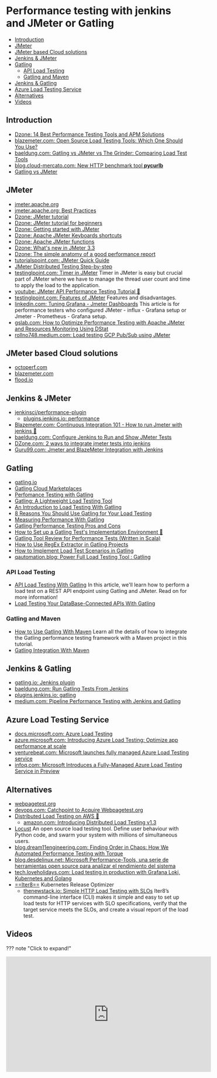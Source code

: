 # Performance testing with jenkins and JMeter or Gatling
- [Introduction](#introduction)
- [JMeter](#jmeter)
- [JMeter based Cloud solutions](#jmeter-based-cloud-solutions)
- [Jenkins & JMeter](#jenkins--jmeter)
- [Gatling](#gatling)
	- [API Load Testing](#api-load-testing)
	- [Gatling and Maven](#gatling-and-maven)
- [Jenkins & Gatling](#jenkins--gatling)
- [Azure Load Testing Service](#azure-load-testing-service)
- [Alternatives](#alternatives)
- [Videos](#videos)

## Introduction
* [Dzone: 14 Best Performance Testing Tools and APM Solutions](https://dzone.com/articles/14-best-performance-testing-tools-and-apm-solution)
* [blazemeter.com: Open Source Load Testing Tools: Which One Should You Use?](https://www.blazemeter.com/blog/open-source-load-testing-tools-which-one-should-you-use)
* [baeldung.com: Gatling vs JMeter vs The Grinder: Comparing Load Test Tools](https://www.baeldung.com/gatling-jmeter-grinder-comparison)
* [blog.cloud-mercato.com: New HTTP benchmark tool **pycurlb**](https://blog.cloud-mercato.com/new-http-benchmark-tool-pycurlb/)
* [Gatling vs JMeter](https://dzone.com/articles/gatling-vs-jmeter)

## JMeter
* [jmeter.apache.org](https://jmeter.apache.org/)
* [jmeter.apache.org: Best Practices](https://jmeter.apache.org/usermanual/best-practices.html)
* [Dzone: JMeter tutorial](https://dzone.com/articles/jmeter-tutorial-1)
* [Dzone: JMeter tutorial for beginners](https://dzone.com/articles/jmeter-tutorial-for-beginners-jmeter-load-testing)
* [Dzone: Getting started with JMeter](https://dzone.com/articles/getting-started-with-jmeter-a-basic-tutorial)
* [Dzone: Apache JMeter Keyboards shortcuts](https://dzone.com/articles/apache-jmeter-keyboard-shortcuts)
* [Dzone: Apache JMeter functions](https://dzone.com/articles/apache-jmeter-functions-an-introduction)
* [Dzone: What's new in JMeter 3.3](https://dzone.com/articles/whats-new-in-jmeter-33)
* [Dzone: The simple anatomy of a good performance report](https://dzone.com/articles/the-simple-anatomy-of-a-good-performance-report)
* [tutorialspoint.com: JMeter Quick Guide](https://www.tutorialspoint.com/jmeter/pdf/jmeter_quick_guide.pdf)
* [JMeter Distributed Testing Step-by-step](https://venkatmatta.files.wordpress.com/2016/03/jmeter_distributed_testing_step_by_step.pdf)
* [testinglpoint.com: Timer in JMeter](https://www.testinglpoint.com/timer/) Timer in JMeter is easy but crucial part of JMeter where we have to manage the thread user count and time to apply the load to the application.
* [youtube: JMeter API Performance Testing Tutorial 🌟](https://www.youtube.com/watch?v=8r5LYzUIepo)
* [testinglpoint.com: Features of JMeter](https://www.testinglpoint.com/features-of-jmeter/) Features and disadvantages.
* [linkedin.com: Tuning Grafana - Jmeter Dashboards](https://www.linkedin.com/pulse/tuning-grafana-jmeter-dashboards-ezhil-arasu/) This article is for performance testers who configured JMeter - influx - Grafana setup or Jmeter - Prometheus - Grafana setup.
* [gslab.com: How to Optimize Performance Testing with Apache JMeter and Resources Monitoring Using DStat](https://www.gslab.com/blogs/performance-testing-with-Apache-JMeter)
* [rollno748.medium.com: Load testing GCP Pub/Sub using JMeter](https://rollno748.medium.com/load-testing-gcp-pub-sub-using-jmeter-9eff79440beb)

## JMeter based Cloud solutions
* [octoperf.com](https://octoperf.com/)
* [blazemeter.com](https://www.blazemeter.com/)
* [flood.io](https://flood.io/)

## Jenkins & JMeter
* [jenkinsci/performance-plugin](https://github.com/jenkinsci/performance-plugin)
    * [plugins.jenkins.io: performance](https://plugins.jenkins.io/performance/)
* [Blazemeter.com: Continuous Integration 101 - How to run Jmeter with jenkins 🌟](https://www.blazemeter.com/blog/continuous-integration-101-how-run-jmeter-jenkins) 
* [baeldung.com: Configure Jenkins to Run and Show JMeter Tests](https://www.baeldung.com/jenkins-and-jmeter)
* [DZone.com: 2 ways to integrate jmeter tests into jenkins](https://dzone.com/articles/2-ways-to-integrate-jmeter-tests-into-jenkins)
* [Guru99.com: Jmeter and BlazeMeter Integration with Jenkins](https://www.guru99.com/jenkins-jmeter-blazemeter.html)

## Gatling
* [gatling.io](https://gatling.io/)
* [Gatling Cloud Marketplaces](https://gatling.io/gatling-frontline/cloud-marketplaces/)
* [Perfomance Testing with Gatling](https://dzone.com/articles/perfomance-testing-with-gatling) 
* [Gatling: A Lightweight Load Testing Tool](https://dzone.com/articles/gatling-light-weight-load-testing-tool) 
* [An Introduction to Load Testing With Gatling](https://dzone.com/articles/gatling-gun-is-now-a-prospecting-tool-for-testers)
* [8 Reasons You Should Use Gatling for Your Load Testing](https://dzone.com/articles/8-reasons-you-should-use-gatling-for-your-load-tes)
* [Measuring Performance With Gatling](https://dzone.com/articles/let-measure-performance-with-gatling)
* [Gatling Performance Testing Pros and Cons](https://dzone.com/articles/gatling-performance-testing-pros-and-cons)
* [How to Set up a Gatling Test's Implementation Environment 🌟](https://dzone.com/articles/how-to-set-up-a-gatling-tests-implementation-envir)
* [Gatling Tool Review for Performance Tests (Written in Scala)](https://dzone.com/articles/gatling-tool-review-for-performance-tests-written)
* [How to Use RegEx Extractor in Gatling Projects](https://dzone.com/articles/how-to-use-regex-extractor-in-gatling-projects)
* [How to Implement Load Test Scenarios in Gatling](https://dzone.com/articles/how-to-implement-load-test-scenarios-in-gatling)
* [qautomation.blog: Power Full Load Testing Tool : Gatling](https://qautomation.blog/2019/05/03/power-full-load-testing-tool-gatling/)

### API Load Testing
* [API Load Testing With Gatling](https://dzone.com/articles/api-load-testing-with-gatling) In this article, we'll learn how to perform a load test on a REST API endpoint using Gatling and JMeter. Read on for more information!
* [Load Testing Your DataBase-Connected APIs With Gatling](https://dzone.com/articles/load-testing-your-database-connected-apis-with-gat)

### Gatling and Maven
* [How to Use Gatling With Maven](https://dzone.com/articles/how-to-use-gatling-with-maven) Learn all the details of how to integrate the Gatling performance testing framework with a Maven project in this tutorial.
* [Gatling Integration With Maven](https://dzone.com/articles/gatling-integration-with-maven)

## Jenkins & Gatling
* [gatling.io: Jenkins plugin](https://gatling.io/docs/current/extensions/jenkins_plugin/)
* [baeldung.com: Run Gatling Tests From Jenkins](https://www.baeldung.com/jenkins-run-gatling-tests)
* [plugins.jenkins.io: gatling](https://plugins.jenkins.io/gatling/)
* [medium.com: Pipeline Performance Testing with Jenkins and Gatling](https://medium.com/thepeg/pipeline-performance-testing-with-jenkins-and-gatling-b7b762274680)

## Azure Load Testing Service
- [docs.microsoft.com: Azure Load Testing](https://docs.microsoft.com/azure/load-testing/)
- [azure.microsoft.com: Introducing Azure Load Testing: Optimize app performance at scale](https://azure.microsoft.com/en-us/blog/introducing-azure-load-testing-optimize-app-performance-at-scale/)
- [venturebeat.com: Microsoft launches fully managed Azure Load Testing service](https://venturebeat.com/2021/11/30/microsoft-launches-fully-managed-azure-load-testing-service/)
- [infoq.com: Microsoft Introduces a Fully-Managed Azure Load Testing Service in Preview](https://www.infoq.com/news/2021/12/azure-load-testing-preview/)

## Alternatives
* [webpagetest.org](https://webpagetest.org/)
* [devops.com: Catchpoint to Acquire Webpagetest.org](https://devops.com/catchpoint-to-acquire-webpagetest-org/)
* [Distributed Load Testing on AWS 🌟](https://aws.amazon.com/solutions/implementations/distributed-load-testing-on-aws/)
	* [amazon.com: Introducing Distributed Load Testing v1.3](https://aws.amazon.com/about-aws/whats-new/2021/05/introducing-distributed-load-testing-v1-3/)
* [Locust](https://locust.io/) An open source load testing tool. Define user behaviour with Python code, and swarm your system with millions of simultaneous users.
* [blog.dream11engineering.com: Finding Order in Chaos: How We Automated Performance Testing with Torque](https://blog.dream11engineering.com/finding-order-in-chaos-how-we-automated-performance-testing-with-torque-6eb63706fcea)
* [blog.desdelinux.net: Microsoft Performance-Tools, una serie de herramientas open source para analizar el rendimiento del sistema](https://blog.desdelinux.net/microsoft-performance-tools-una-serie-de-herramientas-open-source-para-analizar-el-rendimiento-del-sistema/)
* [tech.loveholidays.com: Load testing in production with Grafana Loki, Kubernetes and Golang](https://tech.loveholidays.com/load-testing-in-production-with-grafana-loki-kubernetes-and-golang-1699554d2aa3)
* [==Iter8==](https://iter8.tools/) Kubernetes Release Optimizer
	* [thenewstack.io: Simple HTTP Load Testing with SLOs](https://thenewstack.io/simple-http-load-testing-with-slos/) Iter8’s command-line interface (CLI) makes it simple and easy to set up load tests for HTTP services with SLO specifications, verify that the target service meets the SLOs, and create a visual report of the load test.

## Videos
??? note "Click to expand!"

<center>
<iframe width="560" height="315" src="https://www.youtube.com/embed/_l8yIqMpWT0" title="YouTube video player" frameborder="0" allow="accelerometer; autoplay; clipboard-write; encrypted-media; gyroscope; picture-in-picture" allowfullscreen></iframe>
</center>
